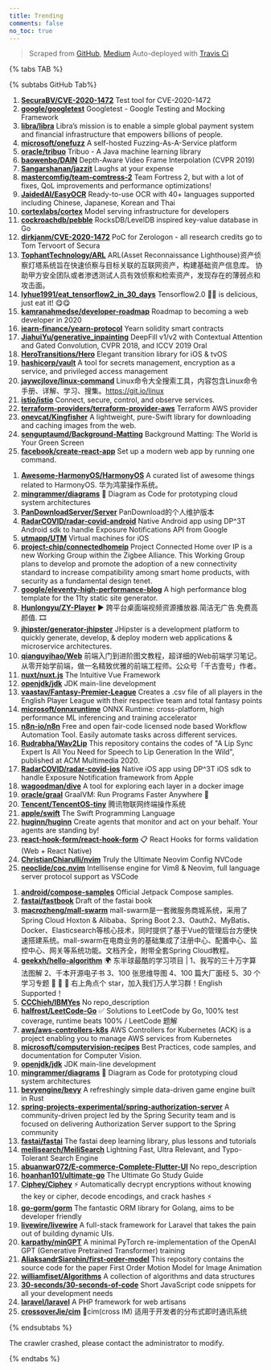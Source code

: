 ```yaml
---
title: Trending
comments: false
no_toc: true
---
```


> Scraped from [GitHub](https://github.com/trending), [Medium](https://medium.com/topic/popular)
Auto-deployed with [Travis Ci](https://travis-ci.org/)

{% tabs TAB %}
<!-- tab GitHub -->
{% subtabs GitHub Tab%}
<!-- tab Daily -->
1. [**SecuraBV/CVE-2020-1472**](https://github.com/SecuraBV/CVE-2020-1472)
Test tool for CVE-2020-1472
2. [**google/googletest**](https://github.com/google/googletest)
Googletest - Google Testing and Mocking Framework
3. [**libra/libra**](https://github.com/libra/libra)
Libra’s mission is to enable a simple global payment system and financial infrastructure that empowers billions of people.
4. [**microsoft/onefuzz**](https://github.com/microsoft/onefuzz)
A self-hosted Fuzzing-As-A-Service platform
5. [**oracle/tribuo**](https://github.com/oracle/tribuo)
Tribuo - A Java machine learning library
6. [**baowenbo/DAIN**](https://github.com/baowenbo/DAIN)
Depth-Aware Video Frame Interpolation (CVPR 2019)
7. [**Sangarshanan/jazzit**](https://github.com/Sangarshanan/jazzit)
Laughs at your expense
8. [**mastercomfig/team-comtress-2**](https://github.com/mastercomfig/team-comtress-2)
Team Fortress 2, but with a lot of fixes, QoL improvements and performance optimizations!
9. [**JaidedAI/EasyOCR**](https://github.com/JaidedAI/EasyOCR)
Ready-to-use OCR with 40+ languages supported including Chinese, Japanese, Korean and Thai
10. [**cortexlabs/cortex**](https://github.com/cortexlabs/cortex)
Model serving infrastructure for developers
11. [**cockroachdb/pebble**](https://github.com/cockroachdb/pebble)
RocksDB/LevelDB inspired key-value database in Go
12. [**dirkjanm/CVE-2020-1472**](https://github.com/dirkjanm/CVE-2020-1472)
PoC for Zerologon - all research credits go to Tom Tervoort of Secura
13. [**TophantTechnology/ARL**](https://github.com/TophantTechnology/ARL)
ARL(Asset Reconnaissance Lighthouse)资产侦察灯塔系统旨在快速侦察与目标关联的互联网资产，构建基础资产信息库。 协助甲方安全团队或者渗透测试人员有效侦察和检索资产，发现存在的薄弱点和攻击面。
14. [**lyhue1991/eat_tensorflow2_in_30_days**](https://github.com/lyhue1991/eat_tensorflow2_in_30_days)
Tensorflow2.0 🍎🍊 is delicious, just eat it! 😋😋
15. [**kamranahmedse/developer-roadmap**](https://github.com/kamranahmedse/developer-roadmap)
Roadmap to becoming a web developer in 2020
16. [**iearn-finance/yearn-protocol**](https://github.com/iearn-finance/yearn-protocol)
Yearn solidity smart contracts
17. [**JiahuiYu/generative_inpainting**](https://github.com/JiahuiYu/generative_inpainting)
DeepFill v1/v2 with Contextual Attention and Gated Convolution, CVPR 2018, and ICCV 2019 Oral
18. [**HeroTransitions/Hero**](https://github.com/HeroTransitions/Hero)
Elegant transition library for iOS & tvOS
19. [**hashicorp/vault**](https://github.com/hashicorp/vault)
A tool for secrets management, encryption as a service, and privileged access management
20. [**jaywcjlove/linux-command**](https://github.com/jaywcjlove/linux-command)
Linux命令大全搜索工具，内容包含Linux命令手册、详解、学习、搜集。https://git.io/linux
21. [**istio/istio**](https://github.com/istio/istio)
Connect, secure, control, and observe services.
22. [**terraform-providers/terraform-provider-aws**](https://github.com/terraform-providers/terraform-provider-aws)
Terraform AWS provider
23. [**onevcat/Kingfisher**](https://github.com/onevcat/Kingfisher)
A lightweight, pure-Swift library for downloading and caching images from the web.
24. [**senguptaumd/Background-Matting**](https://github.com/senguptaumd/Background-Matting)
Background Matting: The World is Your Green Screen
25. [**facebook/create-react-app**](https://github.com/facebook/create-react-app)
Set up a modern web app by running one command.
<!-- endtab -->
<!-- tab Weekly -->
1. [**Awesome-HarmonyOS/HarmonyOS**](https://github.com/Awesome-HarmonyOS/HarmonyOS)
A curated list of awesome things related to HarmonyOS. 华为鸿蒙操作系统。
2. [**mingrammer/diagrams**](https://github.com/mingrammer/diagrams)
🎨 Diagram as Code for prototyping cloud system architectures
3. [**PanDownloadServer/Server**](https://github.com/PanDownloadServer/Server)
PanDownload的个人维护版本
4. [**RadarCOVID/radar-covid-android**](https://github.com/RadarCOVID/radar-covid-android)
Native Android app using DP^3T Android sdk to handle Exposure Notifications API from Google
5. [**utmapp/UTM**](https://github.com/utmapp/UTM)
Virtual machines for iOS
6. [**project-chip/connectedhomeip**](https://github.com/project-chip/connectedhomeip)
Project Connected Home over IP is a new Working Group within the Zigbee Alliance. This Working Group plans to develop and promote the adoption of a new connectivity standard to increase compatibility among smart home products, with security as a fundamental design tenet.
7. [**google/eleventy-high-performance-blog**](https://github.com/google/eleventy-high-performance-blog)
A high performance blog template for the 11ty static site generator.
8. [**Hunlongyu/ZY-Player**](https://github.com/Hunlongyu/ZY-Player)
▶️ 跨平台桌面端视频资源播放器.简洁无广告.免费高颜值. 🎞
9. [**jhipster/generator-jhipster**](https://github.com/jhipster/generator-jhipster)
JHipster is a development platform to quickly generate, develop, & deploy modern web applications & microservice architectures.
10. [**qianguyihao/Web**](https://github.com/qianguyihao/Web)
前端入门到进阶图文教程，超详细的Web前端学习笔记。从零开始学前端，做一名精致优雅的前端工程师。公众号「千古壹号」作者。
11. [**nuxt/nuxt.js**](https://github.com/nuxt/nuxt.js)
The Intuitive Vue Framework
12. [**openjdk/jdk**](https://github.com/openjdk/jdk)
JDK main-line development
13. [**vaastav/Fantasy-Premier-League**](https://github.com/vaastav/Fantasy-Premier-League)
Creates a .csv file of all players in the English Player League with their respective team and total fantasy points
14. [**microsoft/onnxruntime**](https://github.com/microsoft/onnxruntime)
ONNX Runtime: cross-platform, high performance ML inferencing and training accelerator
15. [**n8n-io/n8n**](https://github.com/n8n-io/n8n)
Free and open fair-code licensed node based Workflow Automation Tool. Easily automate tasks across different services.
16. [**Rudrabha/Wav2Lip**](https://github.com/Rudrabha/Wav2Lip)
This repository contains the codes of "A Lip Sync Expert Is All You Need for Speech to Lip Generation In the Wild", published at ACM Multimedia 2020.
17. [**RadarCOVID/radar-covid-ios**](https://github.com/RadarCOVID/radar-covid-ios)
Native iOS app using DP^3T iOS sdk to handle Exposure Notification framework from Apple
18. [**wagoodman/dive**](https://github.com/wagoodman/dive)
A tool for exploring each layer in a docker image
19. [**oracle/graal**](https://github.com/oracle/graal)
GraalVM: Run Programs Faster Anywhere 🚀
20. [**Tencent/TencentOS-tiny**](https://github.com/Tencent/TencentOS-tiny)
腾讯物联网终端操作系统
21. [**apple/swift**](https://github.com/apple/swift)
The Swift Programming Language
22. [**huginn/huginn**](https://github.com/huginn/huginn)
Create agents that monitor and act on your behalf. Your agents are standing by!
23. [**react-hook-form/react-hook-form**](https://github.com/react-hook-form/react-hook-form)
📋 React Hooks for forms validation (Web + React Native)
24. [**ChristianChiarulli/nvim**](https://github.com/ChristianChiarulli/nvim)
Truly the Ultimate Neovim Config NVCode
25. [**neoclide/coc.nvim**](https://github.com/neoclide/coc.nvim)
Intellisense engine for Vim8 & Neovim, full language server protocol support as VSCode
<!-- endtab -->
<!-- tab Monthly -->
1. [**android/compose-samples**](https://github.com/android/compose-samples)
Official Jetpack Compose samples.
2. [**fastai/fastbook**](https://github.com/fastai/fastbook)
Draft of the fastai book
3. [**macrozheng/mall-swarm**](https://github.com/macrozheng/mall-swarm)
mall-swarm是一套微服务商城系统，采用了 Spring Cloud Hoxton & Alibaba、Spring Boot 2.3、Oauth2、MyBatis、Docker、Elasticsearch等核心技术，同时提供了基于Vue的管理后台方便快速搭建系统。mall-swarm在电商业务的基础集成了注册中心、配置中心、监控中心、网关等系统功能。文档齐全，附带全套Spring Cloud教程。
4. [**geekxh/hello-algorithm**](https://github.com/geekxh/hello-algorithm)
🌍 东半球最酷的学习项目 | 1、我写的三十万字算法图解 2、千本开源电子书 3、100 张思维导图 4、100 篇大厂面经 5、30 个学习专题 🚀 🚀 🚀 右上角点个 star，加入我们万人学习群！English Supported！
5. [**CCChieh/IBMYes**](https://github.com/CCChieh/IBMYes)
No repo_description
6. [**halfrost/LeetCode-Go**](https://github.com/halfrost/LeetCode-Go)
✅ Solutions to LeetCode by Go, 100% test coverage, runtime beats 100% / LeetCode 题解
7. [**aws/aws-controllers-k8s**](https://github.com/aws/aws-controllers-k8s)
AWS Controllers for Kubernetes (ACK) is a project enabling you to manage AWS services from Kubernetes
8. [**microsoft/computervision-recipes**](https://github.com/microsoft/computervision-recipes)
Best Practices, code samples, and documentation for Computer Vision.
9. [**openjdk/jdk**](https://github.com/openjdk/jdk)
JDK main-line development
10. [**mingrammer/diagrams**](https://github.com/mingrammer/diagrams)
🎨 Diagram as Code for prototyping cloud system architectures
11. [**bevyengine/bevy**](https://github.com/bevyengine/bevy)
A refreshingly simple data-driven game engine built in Rust
12. [**spring-projects-experimental/spring-authorization-server**](https://github.com/spring-projects-experimental/spring-authorization-server)
A community-driven project led by the Spring Security team and is focused on delivering Authorization Server support to the Spring community
13. [**fastai/fastai**](https://github.com/fastai/fastai)
The fastai deep learning library, plus lessons and tutorials
14. [**meilisearch/MeiliSearch**](https://github.com/meilisearch/MeiliSearch)
Lightning Fast, Ultra Relevant, and Typo-Tolerant Search Engine
15. [**abuanwar072/E-commerce-Complete-Flutter-UI**](https://github.com/abuanwar072/E-commerce-Complete-Flutter-UI)
No repo_description
16. [**hoanhan101/ultimate-go**](https://github.com/hoanhan101/ultimate-go)
The Ultimate Go Study Guide
17. [**Ciphey/Ciphey**](https://github.com/Ciphey/Ciphey)
⚡ Automatically decrypt encryptions without knowing the key or cipher, decode encodings, and crack hashes ⚡
18. [**go-gorm/gorm**](https://github.com/go-gorm/gorm)
The fantastic ORM library for Golang, aims to be developer friendly
19. [**livewire/livewire**](https://github.com/livewire/livewire)
A full-stack framework for Laravel that takes the pain out of building dynamic UIs.
20. [**karpathy/minGPT**](https://github.com/karpathy/minGPT)
A minimal PyTorch re-implementation of the OpenAI GPT (Generative Pretrained Transformer) training
21. [**AliaksandrSiarohin/first-order-model**](https://github.com/AliaksandrSiarohin/first-order-model)
This repository contains the source code for the paper First Order Motion Model for Image Animation
22. [**williamfiset/Algorithms**](https://github.com/williamfiset/Algorithms)
A collection of algorithms and data structures
23. [**30-seconds/30-seconds-of-code**](https://github.com/30-seconds/30-seconds-of-code)
Short JavaScript code snippets for all your development needs
24. [**laravel/laravel**](https://github.com/laravel/laravel)
A PHP framework for web artisans
25. [**crossoverJie/cim**](https://github.com/crossoverJie/cim)
📲cim(cross IM) 适用于开发者的分布式即时通讯系统
<!-- endtab -->
{% endsubtabs %}
<!-- endtab -->
<!-- tab Medium -->
The crawler crashed, please contact the administrator to modify.
<!-- endtab -->
{% endtabs %}

